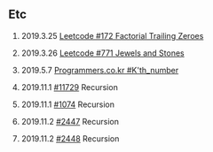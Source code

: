 ## Etc

1. 2019.3.25 [Leetcode #172 Factorial Trailing Zeroes](https://leetcode.com/problems/factorial-trailing-zeroes/discuss/52373/Simple-CC%2B%2B-Solution-(with-detailed-explaination))

2. 2019.3.26 [Leetcode #771 Jewels and Stones](https://leetcode.com/problems/jewels-and-stones/)

3. 2019.5.7 [Programmers.co.kr #K'th_number](https://programmers.co.kr/learn/courses/30/lessons/42748)
4. 2019.11.1 [#11729](https://www.acmicpc.net/problem/11729) Recursion
5. 2019.11.1 [#1074](https://www.acmicpc.net/problem/1074) Recursion
6. 2019.11.2 [#2447](https://www.acmicpc.net/problem/2447) Recursion
7. 2019.11.2 [#2448](https://www.acmicpc.net/problem/2448) Recursion

